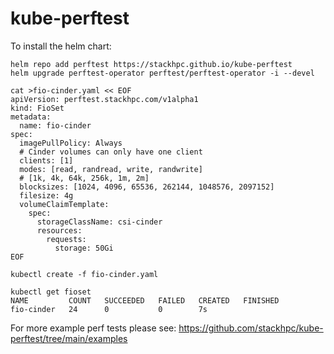 # kube-perftest

To install the helm chart:

```
helm repo add perftest https://stackhpc.github.io/kube-perftest
helm upgrade perftest-operator perftest/perftest-operator -i --devel
```

```
cat >fio-cinder.yaml << EOF
apiVersion: perftest.stackhpc.com/v1alpha1
kind: FioSet
metadata:
  name: fio-cinder
spec:
  imagePullPolicy: Always
  # Cinder volumes can only have one client
  clients: [1]
  modes: [read, randread, write, randwrite]
  # [1k, 4k, 64k, 256k, 1m, 2m]
  blocksizes: [1024, 4096, 65536, 262144, 1048576, 2097152]
  filesize: 4g
  volumeClaimTemplate:
    spec:
      storageClassName: csi-cinder
      resources:
        requests:
          storage: 50Gi
EOF

kubectl create -f fio-cinder.yaml

kubectl get fioset
NAME         COUNT   SUCCEEDED   FAILED   CREATED   FINISHED
fio-cinder   24      0           0        7s
```

For more example perf tests please see:
https://github.com/stackhpc/kube-perftest/tree/main/examples
